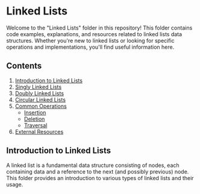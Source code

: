 # Linked Lists

Welcome to the "Linked Lists" folder in this repository! This folder contains code examples, explanations, and resources related to linked lists data structures. Whether you're new to linked lists or looking for specific operations and implementations, you'll find useful information here.

## Contents

1. [Introduction to Linked Lists](#introduction-to-linked-lists)
2. [Singly Linked Lists](#singly-linked-lists)
3. [Doubly Linked Lists](#doubly-linked-lists)
4. [Circular Linked Lists](#circular-linked-lists)
5. [Common Operations](#common-operations)
    - [Insertion](#insertion)
    - [Deletion](#deletion)
    - [Traversal](#traversal)
6. [External Resources](#external-resources)

## Introduction to Linked Lists

A linked list is a fundamental data structure consisting of nodes, each containing data and a reference to the next (and possibly previous) node. This folder provides an introduction to various types of linked lists and their usage.
